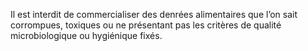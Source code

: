 Il est interdit de commercialiser des denrées alimentaires que l’on sait corrompues, toxiques ou ne présentant pas les critères de qualité microbiologique ou hygiénique fixés.